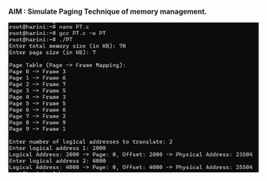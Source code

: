 **AIM : Simulate Paging Technique of memory management.**

![Paging Techinque output](exp9.png.png)   
